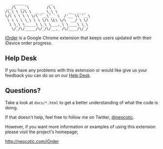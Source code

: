         _____           __                 
     __/\  __`\        /\ \                
    /\_\ \ \/\ \  _ __ \_\ \     __  _ __  
    \/\ \ \ \ \ \/\`'__\'_` \  /'__`\\`'__\
     \ \ \ \ \_\ \ \ \/\ \L\ \/\  __/ \ \/ 
      \ \_\ \_____\ \_\ \___,_\ \____\ \_\ 
       \/_/\/_____/\/_/\/__,_ /\/____/\/_/ 

[iOrder][] is a Google Chrome extension that keeps users updated with their
iDevice order progress.

## Help Desk

If you have any problems with this extension or would like give us your feedback
you can do so on our [Help Desk][].

## Questions?

Take a look at `docs/*.html` to get a better understanding of what the code is
doing.

If that doesn't help, feel free to follow me on Twitter, [@neocotic][].

However, if you want more information or examples of using this extension
please visit the project's homepage;

http://neocotic.com/iOrder

[@neocotic]: https://twitter.com/#!/neocotic
[help desk]: https://iorder.uservoice.com
[iOrder]: https://chrome.google.com/webstore/detail/kflemogpkbophbipihnbcmlplbihbdhb